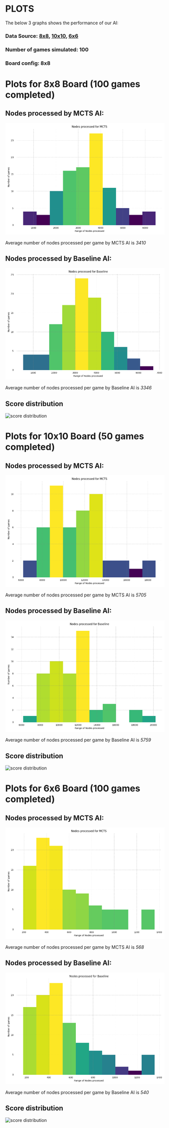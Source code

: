 # PLOTS

The below 3 graphs shows the performance of our AI:
### Data Source: [8x8](./Simulated_8x8.txt), [10x10](./Simulated_10x10_50.txt), [6x6](./Simulated_6x6_100.txt)
### Number of games simulated: 100
### Board config: 8x8

# Plots for 8x8 Board (100 games completed)

## Nodes processed by MCTS AI:

![nodes processed MCTS](https://github.com/nikeshsraj10/checkers-ai/blob/main/plots/NodesprocessedMCTS.png)

Average number of nodes processed per game by MCTS AI is *3410*

## Nodes processed by Baseline AI:

![nodes processed Baseline](https://github.com/nikeshsraj10/checkers-ai/blob/main/plots/NodesprocessedBaseline.png)

Average number of nodes processed per game by Baseline AI is *3346*

## Score distribution 

  ![score distribution](https://github.com/nikeshsraj10/checkers-ai/blob/main/plots/Score_8*8.png)

# Plots for 10x10 Board (50 games completed)
## Nodes processed by MCTS AI:

![nodes processed MCTS](https://github.com/nikeshsraj10/checkers-ai/blob/main/plots/NodesprocessedMCTS_10_50.png)

Average number of nodes processed per game by MCTS AI is *5705*

## Nodes processed by Baseline AI:

![nodes processed Baseline](https://github.com/nikeshsraj10/checkers-ai/blob/main/plots/NodesprocessedBaseline_10_50.png)

Average number of nodes processed per game by Baseline AI is *5759*

## Score distribution 

  ![score distribution](https://github.com/nikeshsraj10/checkers-ai/blob/main/plots/Score_10*10.png)
  
# Plots for 6x6 Board (100 games completed)

## Nodes processed by MCTS AI:

![nodes processed MCTS](https://github.com/nikeshsraj10/checkers-ai/blob/main/plots/NodesprocessedMCTS_6_100.png)

Average number of nodes processed per game by MCTS AI is *568*

## Nodes processed by Baseline AI:

![nodes processed Baseline](https://github.com/nikeshsraj10/checkers-ai/blob/main/plots/NodesprocessedBaseline_6_100.png)

Average number of nodes processed per game by Baseline AI is *540*

## Score distribution 

  ![score distribution](https://github.com/nikeshsraj10/checkers-ai/blob/main/plots/Score_6*6.png)
